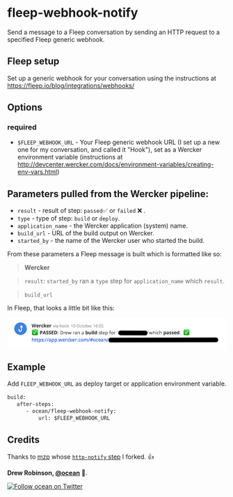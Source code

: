# fleep-webhook-notify

Send a message to a Fleep conversation by sending an HTTP request to a specified Fleep generic webhook.

## Fleep setup

Set up a generic webhook for your conversation using the instructions at https://fleep.io/blog/integrations/webhooks/

## Options
### required

 * `$FLEEP_WEBHOOK_URL` - Your Fleep generic webhook URL (I set up a new one for my conversation, and called it "Hook"), set as a Wercker environment variable (instructions at http://devcenter.wercker.com/docs/environment-variables/creating-env-vars.html)

## Parameters pulled from the Wercker pipeline:

 * `result` - result of step: `passed`✅ or `failed` ❌ .
 * `type` - type of step: `build` or `deploy`.
 * `application_name` - the Wercker application (system) name.
 * `build_url` - URL of the build output on Wercker.
 * `started_by` - the name of the Wercker user who started the build.

From these parameters a Fleep message is built which is formatted like so:

> **Wercker**

> `result`: `started_by` ran a `type` step for `application_name` which `result`.

> `build_url` 

In Fleep, that looks a little bit like this:

<img src="https://raw.githubusercontent.com/ocean/wercker-step-fleep-webhook-notify/master/fleep-notify-step-example.png">

## Example

Add `FLEEP_WEBHOOK_URL` as deploy target or application environment variable.

    build:
       after-steps:
          - ocean/fleep-webhook-notify:
              url: $FLEEP_WEBHOOK_URL

## Credits

Thanks to [mzp](https://github.com/mzp) whose [`http-notify` step](https://github.com/mzp/wercker-step-http-notify) I forked. 👍

**Drew Robinson, [@ocean][1]** :ocean:.

[![Follow ocean on Twitter](https://img.shields.io/twitter/follow/ocean.svg?style=social)][1]

[1]: https://twitter.com/ocean
